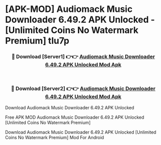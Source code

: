 # [APK-MOD] Audiomack  Music Downloader 6.49.2 APK Unlocked - [Unlimited Coins No Watermark Premium] tlu7p



<div align="center">
<h3>🔴 Download [Server1] 👉👉 <a href="https://momento.my/?title=Audiomack__Music_Downloader_6.49.2_APK_Unlocked">Audiomack  Music Downloader 6.49.2 APK Unlocked Mod Apk</a></h3><br>

<h3>🔴 Download [Server2] 👉👉 <a href="https://momento.my/?title=Audiomack__Music_Downloader_6.49.2_APK_Unlocked">Audiomack  Music Downloader 6.49.2 APK Unlocked Mod Apk</a></h3>
</div>



Download Audiomack  Music Downloader 6.49.2 APK Unlocked 

Free APK MOD Audiomack  Music Downloader 6.49.2 APK Unlocked [Unlimited Coins No Watermark Premium]

Download Audiomack  Music Downloader 6.49.2 APK Unlocked [Unlimited Coins No Watermark Premium] Mod For Android
